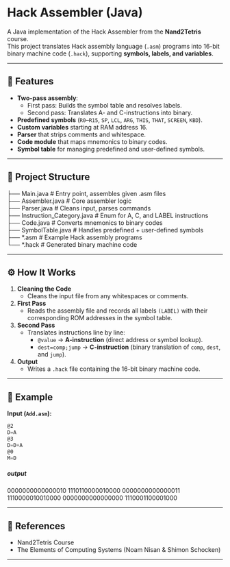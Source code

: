 # Hack Assembler (Java)
A Java implementation of the Hack Assembler from the **Nand2Tetris** course.  
This project translates Hack assembly language (`.asm`) programs into 16-bit binary machine code (`.hack`), supporting **symbols, labels, and variables**.

---

## 📌 Features
- **Two-pass assembly**:
  - First pass: Builds the symbol table and resolves labels.
  - Second pass: Translates A- and C-instructions into binary.
- **Predefined symbols** (`R0`–`R15`, `SP`, `LCL`, `ARG`, `THIS`, `THAT`, `SCREEN`, `KBD`).
- **Custom variables** starting at RAM address 16.
- **Parser** that strips comments and whitespace.
- **Code module** that maps mnemonics to binary codes.
- **Symbol table** for managing predefined and user-defined symbols.

---

## 📂 Project Structure
├── Main.java # Entry point, assembles given .asm files <br>
├── Assembler.java # Core assembler logic </br>
├── Parser.java # Cleans input, parses commands</br>
├── Instruction_Category.java # Enum for A, C, and LABEL instructions</br>
├── Code.java # Converts mnemonics to binary codes</br>
├── SymbolTable.java # Handles predefined + user-defined symbols</br>
├── *.asm # Example Hack assembly programs</br>
└── *.hack # Generated binary machine code</br>

---

## ⚙️ How It Works
1. **Cleaning the Code**
   - Cleans the input file from any whitespaces or comments.
2. **First Pass**  
   - Reads the assembly file and records all labels `(LABEL)` with their corresponding ROM addresses in the symbol table.  
3. **Second Pass**
   - Translates instructions line by line:
     - `@value` → **A-instruction** (direct address or symbol lookup).  
     - `dest=comp;jump` → **C-instruction** (binary translation of `comp`, `dest`, and `jump`).  
4. **Output**  
   - Writes a `.hack` file containing the 16-bit binary machine code.
  
---

## 📝 Example
**Input (`Add.asm`):**
```asm
@2
D=A
@3
D=D+A
@0
M=D
```

##### output
0000000000000010
1110110000010000
0000000000000011
1110000010010000
0000000000000000
1110001100001000

---

## 📖 References
- Nand2Tetris Course
- The Elements of Computing Systems (Noam Nisan & Shimon Schocken)

---
